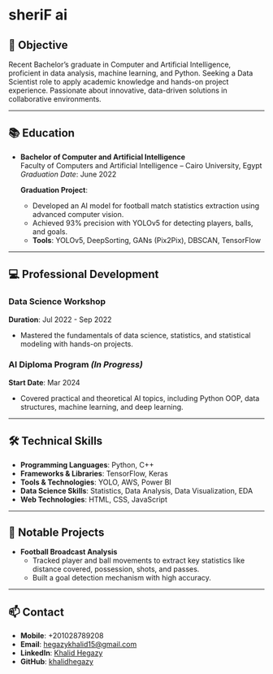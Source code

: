 # sheriF __ai__

## 🎯 Objective
Recent Bachelor’s graduate in Computer and Artificial Intelligence, proficient in data analysis, machine learning, and Python. Seeking a Data Scientist role to apply academic knowledge and hands-on project experience. Passionate about innovative, data-driven solutions in collaborative environments.

---

## 📚 Education
- **Bachelor of Computer and Artificial Intelligence**  
  Faculty of Computers and Artificial Intelligence – Cairo University, Egypt  
  *Graduation Date*: June 2022  

  **Graduation Project**:  
  - Developed an AI model for football match statistics extraction using advanced computer vision.  
  - Achieved 93% precision with YOLOv5 for detecting players, balls, and goals.  
  - **Tools**: YOLOv5, DeepSorting, GANs (Pix2Pix), DBSCAN, TensorFlow  

---

## 💻 Professional Development
### Data Science Workshop  
**Duration**: Jul 2022 - Sep 2022  
- Mastered the fundamentals of data science, statistics, and statistical modeling with hands-on projects.

### AI Diploma Program *(In Progress)*  
**Start Date**: Mar 2024  
- Covered practical and theoretical AI topics, including Python OOP, data structures, machine learning, and deep learning.

---

## 🛠️ Technical Skills
- **Programming Languages**: Python, C++  
- **Frameworks & Libraries**: TensorFlow, Keras  
- **Tools & Technologies**: YOLO, AWS, Power BI  
- **Data Science Skills**: Statistics, Data Analysis, Data Visualization, EDA  
- **Web Technologies**: HTML, CSS, JavaScript  

---

## 📂 Notable Projects
- **Football Broadcast Analysis**  
  - Tracked player and ball movements to extract key statistics like distance covered, possession, shots, and passes.  
  - Built a goal detection mechanism with high accuracy.  

---

## 📫 Contact
- **Mobile**: +201028789208  
- **Email**: [hegazykhalid15@gmail.com](mailto:hegazykhalid15@gmail.com)  
- **LinkedIn**: [Khalid Hegazy](https://www.linkedin.com/in/khalid-hegazy12/)  
- **GitHub**: [khalidhegazy](https://github.com/khalidhegazy)  
